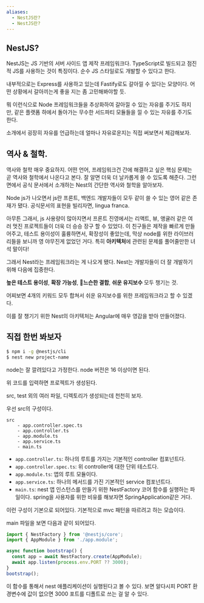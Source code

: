 ```yaml
---
aliases:
  - NestJS란?
  - NestJS란?
---
```

## NestJS?
NestJS는 JS 기반의 서버 사이드 앱 제작 프레임워크다.
TypeScript로 빌드되고 점진적 JS를 사용하는 것이 특징이다. 순수 JS 스타일로도 개발할 수 있다고 한다.

내부적으로는 Express를 사용하고 있는데 Fastify로도 갈아낄 수 있다는 모양이다. 어떤 상황에서 갈아끼는게 좋을 지는 좀 고민해봐야할 듯.

뭐 이런식으로 Node 프레임워크들을 추상화하여 갈아낄 수 있는 자유를 주기도 하지만, 같은 플랫폼 하에서 돌아가는 무수한 서드파티 모듈들을 낄 수 있는 자유를 주기도 한다.

소개에서 굉장히 자유를 언급하는데 얼마나 자유로운지는 직접 써보면서 체감해보자.


## 역사 & 철학.
역사와 철학 매우 중요하지. 어떤 언어, 프레임워크건 간에 해결하고 싶은 핵심 문제는 곧 역사와 철학에서 나온다고 본다. 잘 알면 더욱 더 날카롭게 쓸 수 있도록 해준다. 그런 면에서 공식 문서에서 소개하는 Nest의 간단한 역사와 철학을 알아보자.

Node js가 나오면서 js란 프론트, 백엔드 개발자들이 모두 같이 쓸 수 있는 영어 같은 존재가 됐다. 공식문서의 표현을 빌리자면, lingua franca. 

아무튼 그래서, js 사용량이 많아지면서 프론트 진영에서는 리액트, 뷰, 앵귤러 같은 여러 멋진 프로젝트들이 더욱 더 승승 장구 할 수 있었다. 이 친구들은 제작을 빠르게 만들어주고, 테스트 용이성이 훌륭하면서, 확장성이 좋았는데, 막상 node를 위한 라이브러리들을 보니까 영 야무진게 없었던 거다. 특히 **아키텍처**에 관련된 문제를 풀어줄만한 녀석 말이다!

그래서 Nest라는 프레임워크라는 게 나오게 됐다. Nest는 개발자들이 더 잘 개발하기 위해 다음에 집중한다.

**높은 테스트 용이성**, **확장 가능성**, **느슨한 결합**, **쉬운 유지보수** 모두 챙기는 것.

어찌보면 4개의 키워드 모두 합쳐서 쉬운 유지보수를 위한 프레임워크라고 할 수 있겠다.

이를 잘 챙기기 위한 Nest의 아키텍처는 Angular에 매우 영감을 받아 만들어졌다.

## 직접 한번 봐보자

```bash
$ npm i -g @nestjs/cli
$ nest new project-name
```

node는 잘 깔려있다고 가정한다. node 버전은 16 이상이면 된다.

위 코드를 입력하면 프로젝트가 생성된다.

src, test 외의 여러 파일, 디렉토리가 생성되는데 천천히 보자.

우선 src의 구성이다.

```
src
	- app.controller.spec.ts
	- app.controller.ts
	- app.module.ts
	- app.service.ts
	- main.ts
```

- `app.controller.ts`: 하나의 루트를 가지는 기본적인 controller 컴포넌트다.
- `app.controller.spec.ts`: 위 controller에 대한 단위 테스트다.
- `app.module.ts`: 앱의 루트 모듈이다.
- `app.service.ts`: 하나의 메서드를 가진 기본적인 service 컴포넌트다.
- `main.ts`: nest 앱 인스턴스를 만들기 위한 NestFactory 코어 함수를 실행하는 파일이다. spring을 사용자를 위한 비유를 해보자면 SpringApplication같은 거다.

이런 구성이 기본으로 되어있다. 기본적으로 mvc 패턴을 따르려고 하는 모습이다.

main 파일을 보면 다음과 같이 되어있다.

```js
import { NestFactory } from '@nestjs/core';
import { AppModule } from './app.module';

async function bootstrap() {
  const app = await NestFactory.create(AppModule);
  await app.listen(process.env.PORT ?? 3000);
}
bootstrap();

```

이 함수를 통해서 nest 애플리케이션이 실행된다고 볼 수 있다. 보면 알다시피 PORT 환경변수에 값이 없으면 3000 포트를 디폴트로 쓰는 걸 알 수 있다.